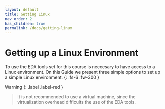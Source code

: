 ```yaml
---
layout: default
title: Getting Linux
nav_order: 2
has_children: true
permalink: /docs/getting-linux
---
```


# Getting up a Linux Environment

To use the EDA tools set for this course is neccesary to have access to a Linux environment. On this Guide we present three simple options to set up a simple Linux environment.
{: .fs-6 .fw-300 }

Warning
{: .label .label-red }
> It is not recommended to use a virtual machine, since the virtualization overhead difficults the use of the EDA tools.